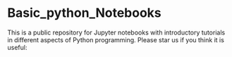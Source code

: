 # Basic_python_Notebooks
This is a public repository for Jupyter notebooks with introductory tutorials in different aspects of Python programming. Please star us if you think it is useful:
